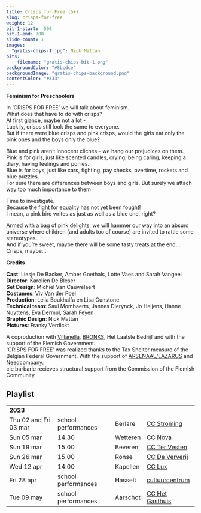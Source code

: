 ```yaml
---
title: Crisps for Free (5+)
slug: crisps-for-free
weight: 12
bit-1-start: -500
bit-1-end: 700
slide-count: 1
images:
  "gratis-chips-1.jpg": Nick Mattan
bits:
  - filename: "gratis-chips-bit-1.png"
backgroundColor: "#8bcdce"
backgroundImage: "gratis-chips-background.png"
contentColor: "#333"
---
```


<style>
  @media (min-width: 666px) {
    #background-bit-1 {
      width: 600px;
      height: 1340px;
      position: absolute;
      right: 0;
      top: 0;
      background: url({{ .Site.BaseURL }}/img/gratis-chips-bit-1.png) no-repeat bottom right;
    }
  }
</style>

**Feminism for Preschoolers**

In ‘CRISPS FOR FREE’ we will talk about feminism.<br>
What does that have to do with crisps?<br>
At first glance, maybe not a lot -<br>
Luckily, crisps still look the same to everyone.<br>
But if there were blue crisps and pink crisps, would the girls eat only the pink ones and the boys only the blue?

Blue and pink aren’t innocent clichés – we hang our prejudices on them.<br>
Pink is for girls, just like scented candles, crying, being caring, keeping a diary, having feelings and ponies.<br>
Blue is for boys, just like cars, fighting, pay checks, overtime, rockets and blue puzzles.<br>
For sure there are differences between boys and girls. But surely we attach way too much importance to them<br>

Time to investigate.<br>
Because the fight for equality has not yet been fought!<br>
I mean, a pink biro writes as just as well as a blue one, right?<br>

Armed with a bag of pink delights, we will hammer our way into an absurd universe where children (and adults too of course) are invited to rattle some stereotypes.<br>
And if you’re sweet, maybe there will be some tasty treats at the end…. Crisps, maybe…<br>

**Credits**

**Cast**: Liesje De Backer, Amber Goethals, Lotte Vaes and Sarah Vangeel<br>
**Director**: Karolien De Bleser<br>
**Set Design**: Michiel Van Cauwelaert<br>
**Costumes**: Viv Van der Poel<br>
**Production**: Leila Boukhalfa en Lisa Gunstone<br>
**Technical team**: Saul Mombaerts, Jannes Dierynck, Jo Heijens, Hanne Nuyttens, Eva Dermul, Sarah Feyen<br>
**Graphic Design**: Nick Mattan<br>
**Pictures**: Franky Verdickt<br>

A coproduction with <a href="http://www.villanella.be/">Villanella</a>, <a href="https://www.bronks.be/nl/">BRONKS</a>, Het Laatste Bedrijf and with the support of the Flemish Government.<br>
'CRISPS FOR FREE' was realized thanks to the Tax Shelter measure of the Belgian Federal Government.
With the support of <a href="https://www.arsenaallazarus.be/">ARSENAAL/LAZARUS</a> and <a href="https://www.needcompany.org/">Needcompany</a>.<br>
cie barbarie recieves structural support from the Commission of the Flemish Community

## Playlist

<div class="table-responsive">
<table class="speellijst">
<tr><td colspan="5"><strong>2023</strong></td></tr>
<tr><td>Thu 02 and Fri 03 mar</td><td>school performances</td><td>Berlare</td><td><a href="https://www.beleefberlare.be/cultuur/">CC Stroming</a></td></tr>
<tr><td>Sun 05 mar</td><td>14.30</td><td>Wetteren</td><td><a href="https://www.ccnovawetteren.be/">CC Nova</a></td></tr> 
<tr><td>Sun 19 mar</td><td>15.00</td><td>Beveren</td><td><a href="https://www.tervesten.be/">CC Ter Vesten</a></td></tr>
<tr><td>Sun 26 mar</td><td>15.00</td><td>Ronse</td><td><a href="https://www.ronse.be/nl/nieuws/uitverkocht-compagnie-barbarie-gratis-chips/">CC De Ververij</a></td></tr>
<tr><td>Wed 12 apr</td><td>14.00</td><td>Kapellen</td><td><a href="https://www.cckapellen.be/">CC Lux</a></td></tr>
<tr><td>Fri 28 apr</td><td>school performances</td><td>Hasselt</td><td><a href="https://www.ccha.be/">cultuurcentrum</a></td></tr>
<tr><td>Tue 09 may</td><td>school performances</td><td>Aarschot</td><td><a href="https://www.hetgasthuis.be/">CC Het Gasthuis</a></td></tr>
   

</table>
</div>
